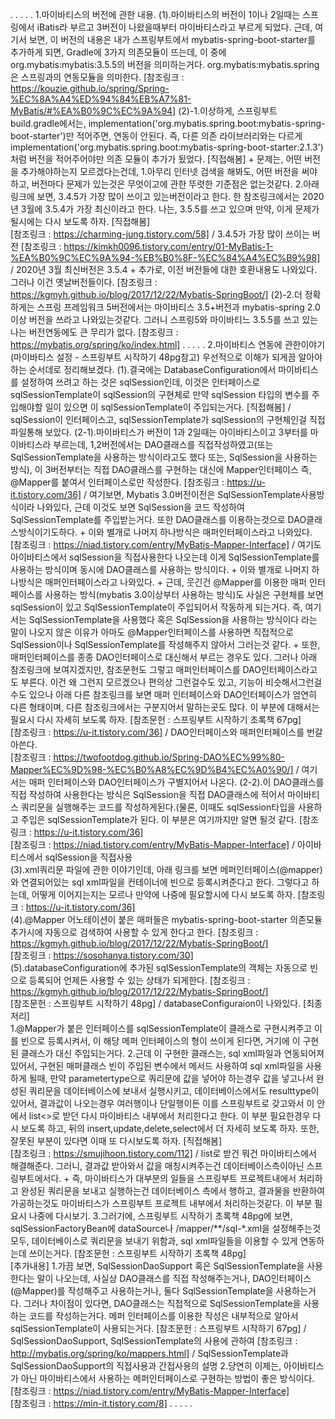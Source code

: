 .
.
.
.
.
1.마이바티스의 버전에 관한 내용.
    (1).마이바티스의 버전이 1이나 2일때는 스프링에서 iBatis라 부르고 3버전이 나왔을때부터
        마이바티스라고 부르게 되었다. 근데, 여기서 보면, 이 버전의 내용은 내가 스프링부트에서
        mybatis-spring-boot-starter를 추가하게 되면, Gradle에 3가지 의존모듈이 뜨는데, 이 중에
        org.mybatis:mybatis:3.5.5의 버전을 의미하는거다. org.mybatis:mybatis.spring은 스프링과의
        연동모듈을 의미한다.
        [참조링크 : https://kouzie.github.io/spring/Spring-%EC%8A%A4%ED%94%84%EB%A7%81-MyBatis/#%EA%B0%9C%EC%9A%94]
  (2)-1.이상하게, 스프링부트 build.gradle에서는, implementation('org.mybatis.spring.boot:mybatis-spring-boot-starter')만
        적어주면, 연동이 안된다. 즉, 다른 의존 라이브러리와는 다르게 implementation('org.mybatis.spring.boot:mybatis-spring-boot-starter:2.1.3')
        처럼 버전을 적어주어야만 의존 모듈이 추가가 됬었다.
        [직접해봄]
        +
        문제는, 어떤 버전을 추가해야하는지 모르겠다는건데, 
            1.아무리 인터넷 검색을 해봐도, 어떤 버전을 써야하고,
                버전마다 문제가 있는것은 무엇이고에 관한 뚜렷한 기준점은 없는것같다. 
            2.아래 링크에 보면, 3.4.5가 가장 많이 쓰이고 있는버전이라고 한다.
        한 참조링크에서는 2020년 3월에 3.5.4가 가장 최신이라고 한다. 나는, 3.5.5를 쓰고 있으며
        만약, 이게 문제가 될시에는 다시 보도록 하자.
        [직접해봄]   
        [참조링크 : https://charming-jung.tistory.com/58] / 3.4.5가 가장 많이 쓰이는 버전
        [참조링크 : https://kimkh0096.tistory.com/entry/01-MyBatis-1-%EA%B0%9C%EC%9A%94-%EB%B0%8F-%EC%84%A4%EC%B9%98] / 2020년 3월 최신버전은 3.5.4 
        +
        추가로, 이전 버전들에 대한 호환내용도 나와있다. 그러나 이건 옛날버전들이다.
        [참조링크 : https://kgmyh.github.io/blog/2017/12/22/Mybatis-SpringBoot/]
    (2)-2.더 정확하게는 스프링 프레임워크 5버전에서는 마이바티스 3.5+버전과 mybatis-spring 2.0이상 버전을
        쓰라고 나와있는것같다. 그러니 스프링5와 마이바티느 3.5.5를 쓰고 있는 나는 버전연동에도 큰 무리가 없다.
        [참조링크 : https://mybatis.org/spring/ko/index.html]
.
.
.
.
.
2.마이바티스 연동에 관한이야기(마이바티스 설정 - 스프링부트 시작하기 48pg참고)
    우선적으로 이해가 되게끔 알아야 하는 순서데로 정리해보겠다.
    (1).결국에는 DatabaseConfiguration에서 마이바티스를 설정하여 쓰려고 하는 것은 sqlSession인데, 이것은 인터페이스로
        sqlSessionTemplate이 sqlSession의 구현체로 만약 sqlSession 타입의 변수를 주입해야할 일이 있으면 이 sqlSessionTemplate이
        주입되는거다.
        [직접해봄] / sqlSession이 인터페이스고, sqlSessionTemplate가 sqlSession의 구현체인걸 직접 파일통해 보았다.
    (2-1).마이바티스가 버전이 1과 2일때는 아이바티스이고 3부터를 마이바티스라 부르는데, 1,2버전에서는 DAO클래스를 직접작성하였고(또는
        SqlSessionTemplate을 사용하는 방식이라고도 했다 또는, SqlSession을 사용하는 방식), 이 3버전부터는 직접 DAO클래스를 구현하는 
        대신에 Mapper인터페이스 즉, @Mapper를 붙여서 인터페이스로만 작성한다.
        [참조링크 : https://u-it.tistory.com/36] / 여기보면, Mybatis 3.0버전이전은 SqlSessionTemplate사용방식이라 나와있다, 근데 이것도 보면 SqlSession을 코드 작성하여 SqlSessionTemplate를 주입받는거다. 또한 DAO클래스를 이용하는것으로 DAO클래스방식이기도하다. + 이와 별개로 나머지 하나방식은 매퍼인터페이스라고 나와있다.
        [참조링크 : https://niad.tistory.com/entry/MyBatis-Mapper-Interface] / 여기도 아이바티스에서 sqlSession을 직접사용한다 나오는데 이게 SqlSessionTemplate를 사용하는 방식이며 동시에 DAO클래스를 사용하는 방식이다. + 이와 별개로 나머지 하나방식은 매퍼인터페이스라고 나와있다.
        +
        근데, 웃긴건 @Mapper를 이용한 매퍼 인터페이스를 사용하는 방식(mybatis 3.0이상부터 사용하는 방식)도 사실은 구현체를 보면
        sqlSession이 있고 SqlSessionTemplate이 주입되어서 작동하게 되는거다. 즉, 여기서는 SqlSessionTemplate을 사용했다 혹은 SqlSession을
        사용하는 방식이다 라는 말이 나오지 않은 이유가 아마도 @Mapper인터페이스를 사용하면 직접적으로 SqlSession이나 SqlSessionTemplate를 작성해주지
        않아서 그러는것 같다. 
        +
        또한, 매퍼인터페이스를 종종 DAO인터페이스로 대신해서 부르는 경우도 있다. 그러나 아래 참조링크에 보여지겠지만, 참조문헌도 그렇고 매퍼인터페이스를
        DAO인터페이스라고도 부른다. 이건 왜 그런지 모르겠으나 편의상 그런걸수도 있고, 기능이 비슷해서그런걸 수도 있으나 아래 다른 참조링크를 보면 매퍼 인터페이스와
        DAO인터페이스가 엄연히 다른 형태이며, 다른 참조링크에서는 구분지어서 말하는곳도 많다. 이 부분에 대해서는 필요시 다시 자세히 보도록 하자.
        [참조문헌 : 스프링부트 시작하기 초록책 67pg]       
        [참조링크 : https://u-it.tistory.com/36] / DAO인터페이스와 매퍼인터페이스를 번갈아쓴다.   
        [참조링크 : https://twofootdog.github.io/Spring-DAO%EC%99%80-Mapper%EC%9D%98-%EC%B0%A8%EC%9D%B4%EC%A0%90/] / 여기서는 매퍼 인터페이스와 DAO인터페이스가 구별지어서 나온다.
    (2-2).이 DAO클래스를 직접 작성하여 사용한다는 방식은 SqlSession을 직접 DAO클래스에 적어서 마이바티스 쿼리문을
        실행해주는 코드를 작성하게된다.(물론, 이때도 sqlSession타입을 사용하고 주입은 sqlSessionTemplate가 된다.
        이 부분은 여기까지만 알면 될것 같다.
        [참조링크 : https://u-it.tistory.com/36]   
        [참조링크 : https://niad.tistory.com/entry/MyBatis-Mapper-Interface] / 아이바티스에서 sqlSession을 직접사용  
    (3).xml쿼리문 파일에 관한 이야기인데, 아래 링크를 보면 메퍼인터페이스(@mapper)와 연결되어있는 sql xml파일을
        컨테이너에 빈으로 등록시켜준다고 한다. 그렇다고 하는데, 어떻게 이어지는지는 모르나 만약에 나중에
        필요할시에 다시 보도록 하자.
        [참조링크 : https://u-it.tistory.com/36]  
    (4).@Mapper 어노테이션이 붙은 매퍼들은 mybatis-spring-boot-starter 의존모듈 추가시에 자동으로
        검색하여 사용할 수 있게 한다고 한다.
        [참조링크 : https://kgmyh.github.io/blog/2017/12/22/Mybatis-SpringBoot/]    
        [참조링크 : https://sosohanya.tistory.com/30]  
    (5).databaseConfiguration에 추가된 sqlSessionTemplate의 객체는 자동으로 빈으로 등록되어 언제든
        사용할 수 있는 상태가 되게한다.
        [참조링크 : https://kgmyh.github.io/blog/2017/12/22/Mybatis-SpringBoot/]   
        [참조문헌 : 스프링부트 시작하기 48pg] / databaseConfiguraion이 나와있다.
    [최종저리]   
        1.@Mapper가 붙은 인터페이스를 sqlSessionTemplate이 클래스로 구현시켜주고 이를 빈으로 등록시켜서, 이 해당 메퍼 인터페이스의
            형이 쓰이게 된다면, 거기에 이 구현된 클래스가 대신 주입되는거다.
        2.근데 이 구현한 클래스는, sql xml파일과 연동되어져 있어서, 구현된 매퍼클래스 빈이 주입된 변수에서 메서드 사용하여
            sql xml파일을 사용하게 될때, 만약 parametertype으로 쿼리문에 값을 넣어야 하는경우 값을 넣고나서 완성된 쿼리문을
            데이터베이스에 보내서 실행시키고, 데이터베이스에서도 resulttype이 있어서, 결과값이 나오는경우 여러행이나 단일행이든
            이를 스프링부트로 갖고와서 이 안에서 list<>로 받던 다시 마이바티스 내부에서 처리한다고 한다. 이 부분 필요한경우
            다시 보도록 하고, 뒤의 insert,update,delete,select에서 더 자세히 보도록 하자. 또한, 잘못된 부분이 있다면 이때 또
            다시보도록 하자.
            [직접해봄]   
            [참조링크 : https://smujihoon.tistory.com/112] / list로 받건 뭐건 마이바티스에서 해결해준다. 그러니, 결과값 받아와서 값을 매칭시켜주는건 데이터베이스측이아닌 스프링부트에서다.
            +
            즉, 마이바티스가 대부분의 일들을 스프링부트 프로젝트내에서 처리하고 완성된 쿼리문을 보내고 실행하는건 데이터베이스 측에서
            행하고, 결과물을 반환하여 가공하는것도 마이바티스가 스프링부트 프로젝트 내부에서 처리하는것같다. 이 부분
            필요시 나중에 다시보기.
        3.그러기에, 스프링부트 시작하기 초록책 48pg에 보면, sqlSessionFactoryBean에 dataSource나 /mapper/**/sql-*.xml을 설정해주는것 모두,
            데이터베이스로 쿼리문을 보내기 위함과, sql xml파일들을 이용할 수 있게 연동하는데 쓰이는거다.
            [참조문헌 : 스프링부트 시작하기 초록책 48pg]   
    [추가내용]
        1.가끔 보면, SqlSessionDaoSupport 혹은 SqlSessionTemplate을 사용한다는 말이 나오는데, 사실상 DAO클래스를 직접
            작성해주는거나, DAO인터페이스(@Mapper)를 작성해주고 사용하는거나, 둘다 SqlSessionTemplate을 사용하는거다. 그러나
            차이점이 있다면, DAO클래스는 직접적으로 SqlSessionTemplate을 사용하는 코드를 작성하는거다. 메퍼 인터페이스를 이용한
            작성은 내부적으로 알아서 sqlSessionTemplate이 사용되는거다.
            [참조문헌 : 스프링부트 시작하기 67pg] / SqlSessionDaoSupport, SqlSessionTemplate의 사용에 관하여
            [참조링크 : http://mybatis.org/spring/ko/mappers.html] / SqlSessionTemplate과 SqlSessionDaoSupport의 직접사용과 간접사용의 설명
        2.당연히 이제는, 아이바티스가 아닌 마이바티스에서 사용하는 메퍼인터페이스로 구현하는 방법이 좋은 방식이다.
            [참조링크 : https://niad.tistory.com/entry/MyBatis-Mapper-Interface]   
            [참조링크 : https://min-it.tistory.com/8]
.
.
.
.
.